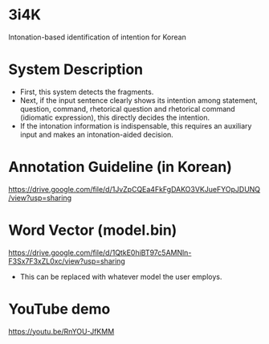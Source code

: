 # 3i4K
Intonation-based identification of intention for Korean

# System Description
* First, this system detects the fragments.
* Next, if the input sentence clearly shows its intention among statement, question, command, rhetorical question and rhetorical command (idiomatic expression), this directly decides the intention.
* If the intonation information is indispensable, this requires an auxiliary input and makes an intonation-aided decision.

# Annotation Guideline (in Korean)
https://drive.google.com/file/d/1JvZpCQEa4FkFgDAKO3VKJueFYOpJDUNQ/view?usp=sharing

# Word Vector (model.bin)
https://drive.google.com/file/d/1QtkE0hiBT97c5AMNln-F3Sx7F3xZL0xc/view?usp=sharing
* This can be replaced with whatever model the user employs.

# YouTube demo
https://youtu.be/RnYOU-JfKMM
